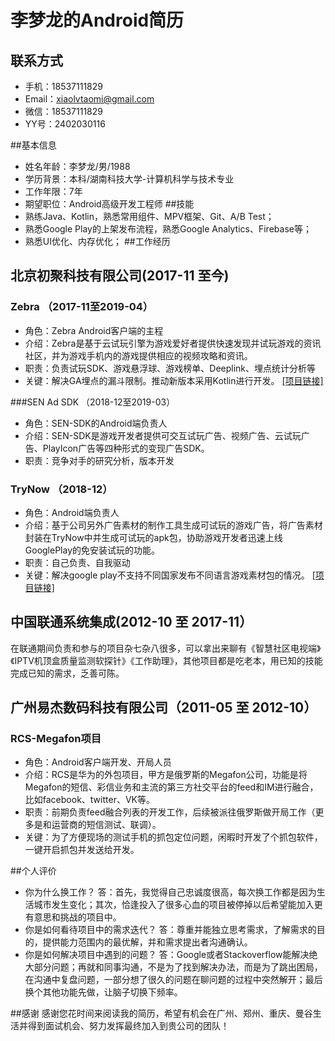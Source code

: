 
# 李梦龙的Android简历
## 联系方式
- 手机：18537111829
- Email：xiaolvtaomi@gmail.com
- 微信：18537111829
- YY号：2402030116

##基本信息
- 姓名年龄：李梦龙/男/1988
- 学历背景：本科/湖南科技大学-计算机科学与技术专业
- 工作年限：7年
- 期望职位：Android高级开发工程师
##技能
- 熟练Java、Kotlin，熟悉常用组件、MPV框架、Git、A/B Test；
- 熟悉Google Play的上架发布流程，熟悉Google Analytics、Firebase等；
- 熟悉UI优化、内存优化；
##工作经历
## 北京初聚科技有限公司(2017-11 至今)
### Zebra （2017-11至2019-04）
- 角色：Zebra Android客户端的主程
- 介绍：Zebra是基于云试玩引擎为游戏爱好者提供快速发现并试玩游戏的资讯社区，并为游戏手机内的游戏提供相应的视频攻略和资讯。
- 职责：负责试玩SDK、游戏悬浮球、游戏榜单、Deeplink、埋点统计分析等
- 关键：解决GA埋点的漏斗限制。推动新版本采用Kotlin进行开发。
[\[项目链接\]][1]

###SEN Ad SDK （2018-12至2019-03）
- 角色：SEN-SDK的Android端负责人
- 介绍：SEN-SDK是游戏开发者提供可交互试玩广告、视频广告、云试玩广告、PlayIcon广告等四种形式的变现广告SDK。
- 职责：竞争对手的研究分析，版本开发

###  TryNow （2018-12）
- 角色：Android端负责人
- 介绍：基于公司另外广告素材的制作工具生成可试玩的游戏广告，将广告素材封装在TryNow中并生成可试玩的apk包，协助游戏开发者迅速上线GooglePlay的免安装试玩的功能。
- 职责：自己负责、自我驱动
- 关键：解决google play不支持不同国家发布不同语言游戏素材包的情况。
[\[项目链接\]][2]
## 中国联通系统集成(2012-10 至 2017-11）
在联通期间负责和参与的项目杂七杂八很多，可以拿出来聊有《智慧社区电视端》《IPTV机顶盒质量监测软探针》《工作助理》，其他项目都是吃老本，用已知的技能完成已知的需求，乏善可陈。

## 广州易杰数码科技有限公司（2011-05 至 2012-10）
### RCS-Megafon项目
- 角色：Android客户端开发、开局人员
- 介绍：RCS是华为的外包项目，甲方是俄罗斯的Megafon公司，功能是将Megafon的短信、彩信业务和主流的第三方社交平台的feed和IM进行融合，比如facebook、twitter、VK等。
- 职责：前期负责feed融合列表的开发工作，后续被派往俄罗斯做开局工作（更多是和运营商的短信测试、联调）。
- 关键：为了方便现场的测试手机的抓包定位问题，闲暇时开发了个抓包软件，一键开启抓包并发送给开发。

##个人评价
- 你为什么换工作？
    答：首先，我觉得自己忠诚度很高，每次换工作都是因为生活城市发生变化；其次，恰逢投入了很多心血的项目被停掉以后希望能加入更有意思和挑战的项目中。
- 你是如何看待项目中的需求迭代？
    答：尊重并能独立思考需求，了解需求的目的，提供能力范围内的最优解，并和需求提出者沟通确认。
- 你是如何解决项目中遇到的问题？
    答：Google或者Stackoverflow能解决绝大部分问题；再就和同事沟通，不是为了找到解决办法，而是为了跳出困局，在沟通中复盘问题，一部分想了很久的问题在聊问题的过程中突然解开；最后换个其他功能先做，让脑子切换下频率。


##感谢
感谢您花时间来阅读我的简历，希望有机会在广州、郑州、重庆、曼谷生活并得到面试机会、努力发挥最终加入到贵公司的团队！


  [1]: https://www.pgyer.com/SMWs
  [2]: https://www.synative.com/synative_partners_with_google_play
